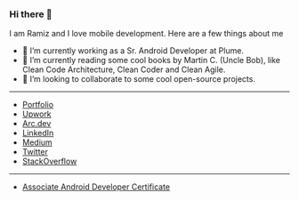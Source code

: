 ### Hi there 👋 

I am Ramiz and I love mobile development. Here are a few things about me

- 🔭  I’m currently working as a Sr. Android Developer at Plume.
- 🌱  I’m currently reading some cool books by Martin C. (Uncle Bob), like Clean Code Architecture, Clean Coder and Clean Agile.
- 👯  I’m looking to collaborate to some cool open-source projects.

--------------

- [Portfolio](http://informramiz.github.io/) 
- [Upwork](https://www.upwork.com/o/profiles/users/~019fe875b898e86fdc/) 
- [Arc.dev](https://arc.dev/@ramizraja) 
- [LinkedIn](https://www.linkedin.com/in/ramiz-raja/) 
- [Medium](https://medium.com/@informramiz) 
- [Twitter](https://twitter.com/informramiz)
- [StackOverflow](https://stackoverflow.com/users/1703824/ramiz)

--------------

- [Associate Android Developer Certificate](https://www.credential.net/604caab4-581d-4582-bbc1-fd788081f62a?key)


